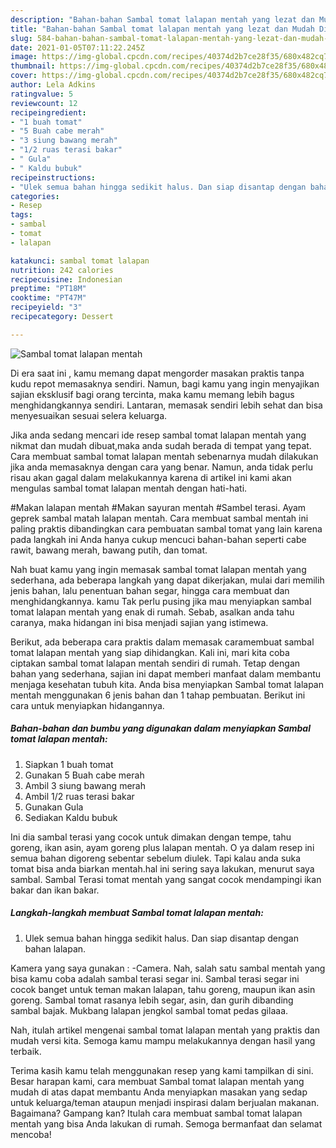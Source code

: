 ```yaml
---
description: "Bahan-bahan Sambal tomat lalapan mentah yang lezat dan Mudah Dibuat"
title: "Bahan-bahan Sambal tomat lalapan mentah yang lezat dan Mudah Dibuat"
slug: 584-bahan-bahan-sambal-tomat-lalapan-mentah-yang-lezat-dan-mudah-dibuat
date: 2021-01-05T07:11:22.245Z
image: https://img-global.cpcdn.com/recipes/40374d2b7ce28f35/680x482cq70/sambal-tomat-lalapan-mentah-foto-resep-utama.jpg
thumbnail: https://img-global.cpcdn.com/recipes/40374d2b7ce28f35/680x482cq70/sambal-tomat-lalapan-mentah-foto-resep-utama.jpg
cover: https://img-global.cpcdn.com/recipes/40374d2b7ce28f35/680x482cq70/sambal-tomat-lalapan-mentah-foto-resep-utama.jpg
author: Lela Adkins
ratingvalue: 5
reviewcount: 12
recipeingredient:
- "1 buah tomat"
- "5 Buah cabe merah"
- "3 siung bawang merah"
- "1/2 ruas terasi bakar"
- " Gula"
- " Kaldu bubuk"
recipeinstructions:
- "Ulek semua bahan hingga sedikit halus. Dan siap disantap dengan bahan lalapan."
categories:
- Resep
tags:
- sambal
- tomat
- lalapan

katakunci: sambal tomat lalapan 
nutrition: 242 calories
recipecuisine: Indonesian
preptime: "PT18M"
cooktime: "PT47M"
recipeyield: "3"
recipecategory: Dessert

---
```



![Sambal tomat lalapan mentah](https://img-global.cpcdn.com/recipes/40374d2b7ce28f35/680x482cq70/sambal-tomat-lalapan-mentah-foto-resep-utama.jpg)

Di era  saat ini , kamu memang dapat mengorder masakan praktis tanpa kudu repot memasaknya sendiri. Namun, bagi kamu yang ingin menyajikan sajian eksklusif bagi orang tercinta, maka kamu memang lebih bagus menghidangkannya sendiri. Lantaran, memasak sendiri lebih sehat dan bisa menyesuaikan sesuai selera keluarga.

Jika anda sedang mencari ide resep sambal tomat lalapan mentah yang nikmat dan mudah dibuat,maka anda sudah berada di tempat yang tepat. Cara membuat sambal tomat lalapan mentah  sebenarnya mudah dilakukan jika anda memasaknya dengan cara yang benar. Namun, anda tidak perlu risau akan gagal dalam melakukannya 
karena di artikel ini kami akan mengulas sambal tomat lalapan mentah dengan hati-hati.  

#Makan lalapan mentah #Makan sayuran mentah #Sambel terasi. Ayam geprek sambal matah lalapan mentah. Cara membuat sambal mentah ini paling praktis dibandingkan cara pembuatan sambal tomat yang lain karena pada langkah ini Anda hanya cukup mencuci bahan-bahan seperti cabe rawit, bawang merah, bawang putih, dan tomat.

Nah buat kamu yang ingin memasak sambal tomat lalapan mentah yang sederhana, ada beberapa langkah yang dapat dikerjakan, mulai dari memilih jenis bahan, lalu penentuan bahan segar, hingga cara membuat dan menghidangkannya. kamu Tak perlu pusing jika mau menyiapkan sambal tomat lalapan mentah yang enak di rumah. Sebab, asalkan anda  tahu caranya, maka hidangan ini bisa menjadi sajian yang istimewa.

Berikut, ada beberapa cara praktis  dalam memasak caramembuat sambal tomat lalapan mentah yang siap dihidangkan. Kali ini, mari kita coba ciptakan sambal tomat lalapan mentah sendiri di rumah. Tetap dengan bahan yang sederhana, sajian ini dapat memberi manfaat dalam membantu menjaga kesehatan tubuh kita. Anda bisa menyiapkan Sambal tomat lalapan mentah menggunakan 6 jenis bahan dan 1 tahap pembuatan. Berikut ini cara untuk menyiapkan hidangannya.

<!--inarticleads1-->

##### Bahan-bahan dan bumbu yang digunakan dalam menyiapkan Sambal tomat lalapan mentah:

1. Siapkan 1 buah tomat
1. Gunakan 5 Buah cabe merah
1. Ambil 3 siung bawang merah
1. Ambil 1/2 ruas terasi bakar
1. Gunakan  Gula
1. Sediakan  Kaldu bubuk


Ini dia sambal terasi yang cocok untuk dimakan dengan tempe, tahu goreng, ikan asin, ayam goreng plus lalapan mentah. O ya dalam resep ini semua bahan digoreng sebentar sebelum diulek. Tapi kalau anda suka tomat bisa anda biarkan mentah.hal ini sering saya lakukan, menurut saya sambal. Sambal Terasi tomat mentah yang sangat cocok mendampingi ikan bakar dan ikan bakar. 

<!--inarticleads2-->

##### Langkah-langkah membuat Sambal tomat lalapan mentah:

1. Ulek semua bahan hingga sedikit halus. Dan siap disantap dengan bahan lalapan.


Kamera yang saya gunakan : -Camera. Nah, salah satu sambal mentah yang bisa kamu coba adalah sambal terasi segar ini. Sambal terasi segar ini cocok banget untuk teman makan lalapan, tahu goreng, maupun ikan asin goreng. Sambal tomat rasanya lebih segar, asin, dan gurih dibanding sambal bajak. Mukbang lalapan jengkol sambal tomat pedas gilaaa. 

Nah, itulah artikel mengenai  sambal tomat lalapan mentah  yang praktis dan mudah versi kita. Semoga kamu mampu melakukannya dengan hasil yang terbaik. 

Terima kasih kamu telah menggunakan resep yang kami tampilkan di sini. Besar harapan kami, cara membuat  Sambal tomat lalapan mentah yang mudah di atas dapat membantu Anda menyiapkan masakan yang sedap untuk keluarga/teman ataupun menjadi inspirasi dalam berjualan makanan. Bagaimana? Gampang kan? Itulah cara membuat sambal tomat lalapan mentah yang bisa Anda lakukan di rumah. Semoga bermanfaat dan selamat mencoba!

